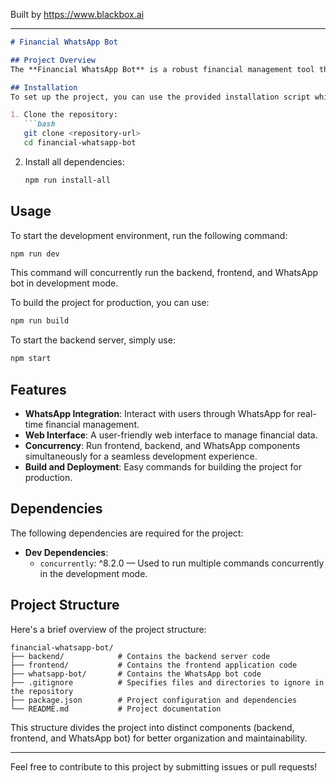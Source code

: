 
Built by https://www.blackbox.ai

---

```markdown
# Financial WhatsApp Bot

## Project Overview
The **Financial WhatsApp Bot** is a robust financial management tool that operates through WhatsApp, complete with a user-friendly web interface. This bot allows users to manage their finances easily while leveraging the popular messaging platform's capabilities to provide immediate feedback and interaction.

## Installation
To set up the project, you can use the provided installation script which will install all the necessary dependencies for the frontend, backend, and WhatsApp bot components.

1. Clone the repository:
   ```bash
   git clone <repository-url>
   cd financial-whatsapp-bot
   ```

2. Install all dependencies:
   ```bash
   npm run install-all
   ```

## Usage
To start the development environment, run the following command:

```bash
npm run dev
```

This command will concurrently run the backend, frontend, and WhatsApp bot in development mode.

To build the project for production, you can use:
```bash
npm run build
```

To start the backend server, simply use:
```bash
npm start
```

## Features
- **WhatsApp Integration**: Interact with users through WhatsApp for real-time financial management.
- **Web Interface**: A user-friendly web interface to manage financial data.
- **Concurrency**: Run frontend, backend, and WhatsApp components simultaneously for a seamless development experience.
- **Build and Deployment**: Easy commands for building the project for production.

## Dependencies
The following dependencies are required for the project:

- **Dev Dependencies**:
  - `concurrently`: ^8.2.0 — Used to run multiple commands concurrently in the development mode.

## Project Structure
Here's a brief overview of the project structure:

```
financial-whatsapp-bot/
├── backend/            # Contains the backend server code
├── frontend/           # Contains the frontend application code
├── whatsapp-bot/       # Contains the WhatsApp bot code
├── .gitignore          # Specifies files and directories to ignore in the repository
├── package.json        # Project configuration and dependencies
└── README.md           # Project documentation
```

This structure divides the project into distinct components (backend, frontend, and WhatsApp bot) for better organization and maintainability.

---

Feel free to contribute to this project by submitting issues or pull requests!
```